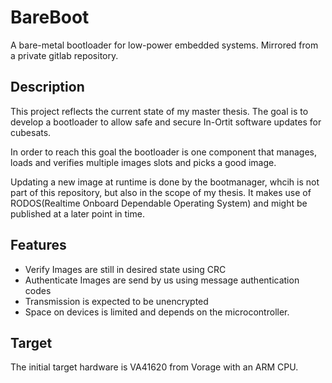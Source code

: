 # BareBoot

A bare-metal bootloader for low-power embedded systems.
Mirrored from a private gitlab repository.

## Description

This project reflects the current state of my master thesis. 
The goal is to develop a bootloader to allow safe and secure In-Ortit software updates for cubesats. 

In order to reach this goal the bootloader is one component that manages, loads and verifies multiple images slots and picks a good image.

Updating a new image at runtime is done by the bootmanager, whcih is not part of this repository, but also in the scope of my thesis. It makes use of RODOS(Realtime Onboard Dependable Operating System) and might be published at a later point in time. 

## Features

- Verify Images are still in desired state using CRC
- Authenticate Images are send by us using message authentication codes
- Transmission is expected to be unencrypted
- Space on devices is limited and depends on the microcontroller.

## Target

The initial target hardware is VA41620 from Vorage with an ARM CPU. 



